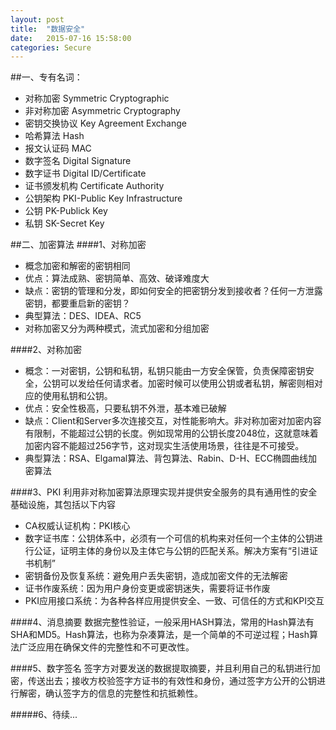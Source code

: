 ```yaml
---
layout: post
title:  "数据安全"
date:   2015-07-16 15:58:00
categories: Secure
---
```

##一、专有名词：
*	对称加密     Symmetric Cryptographic	
*	非对称加密     Asymmetric Cryptography
*	密钥交换协议     Key Agreement Exchange
*	哈希算法     Hash
*	报文认证码     MAC
*	数字签名     Digital Signature
*	数字证书     Digital ID/Certificate
*	证书颁发机构     Certificate Authority
*	公钥架构     PKI-Public Key Infrastructure
*	公钥     PK-Publick Key
*	私钥     SK-Secret Key

##二、加密算法
####1、对称加密
*	概念加密和解密的密钥相同
*	优点：算法成熟、密钥简单、高效、破译难度大
*	缺点：密钥的管理和分发，即如何安全的把密钥分发到接收者？任何一方泄露密钥，都要重启新的密钥？
*	典型算法：DES、IDEA、RC5
*	对称加密又分为两种模式，流式加密和分组加密

####2、对称加密
*	概念：一对密钥，公钥和私钥，私钥只能由一方安全保管，负责保障密钥安全，公钥可以发给任何请求者。加密时候可以使用公钥或者私钥，解密则相对应的使用私钥和公钥。
*	优点：安全性极高，只要私钥不外泄，基本难已破解
*	缺点：Client和Server多次连接交互，对性能影响大。非对称加密对加密内容有限制，不能超过公钥的长度。例如现常用的公钥长度2048位，这就意味着加密内容不能超过256字节，这对现实生活使用场景，往往是不可接受。
*	典型算法：RSA、Elgamal算法、背包算法、Rabin、D-H、ECC椭圆曲线加密算法

####3、PKI
利用非对称加密算法原理实现并提供安全服务的具有通用性的安全基础设施，其包括以下内容

*	CA权威认证机构：PKI核心
*	数字证书库：公钥体系中，必须有一个可信的机构来对任何一个主体的公钥进行公证，证明主体的身份以及主体它与公钥的匹配关系。解决方案有“引进证书机制”
*	密钥备份及恢复系统：避免用户丢失密钥，造成加密文件的无法解密
*	证书作废系统：因为用户身份变更或密钥迷失，需要将证书作废
*	PKI应用接口系统：为各种各样应用提供安全、一致、可信任的方式和KPI交互

####4、消息摘要
数据完整性验证，一般采用HASH算法，常用的Hash算法有SHA和MD5。Hash算法，也称为杂凑算法，是一个简单的不可逆过程；Hash算法广泛应用在确保文件的完整性和不可更改性。

####5、数字签名
签字方对要发送的数据提取摘要，并且利用自己的私钥进行加密，传送出去；接收方校验签字方证书的有效性和身份，通过签字方公开的公钥进行解密，确认签字方的信息的完整性和抗抵赖性。

#####6、待续...
